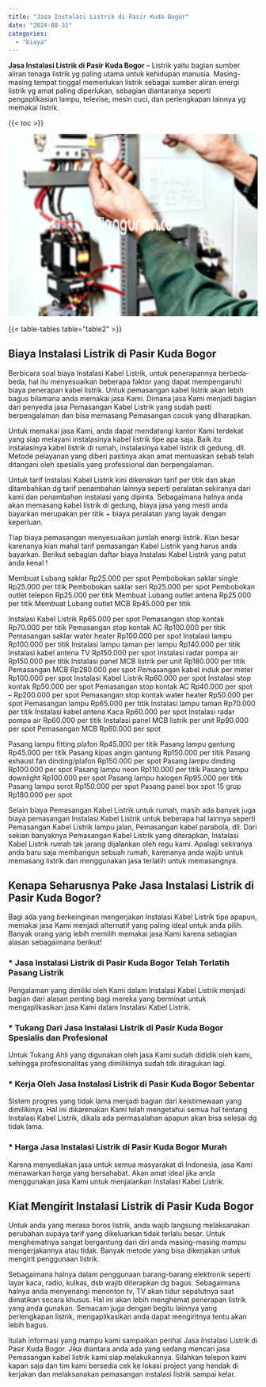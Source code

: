 ```yaml
---
title: "Jasa Instalasi Listrik di Pasir Kuda Bogor"
date: "2024-08-31"
categories: 
  - "biaya"
---
```


**Jasa Instalasi Listrik di Pasir Kuda Bogor** – Listrik yaitu bagian sumber aliran tenaga listrik yg paling utama untuk kehidupan manusia. Masing-masing tempat tinggal memerlukan listrik sebagai sumber aliran energi listrik yg amat paling diperlukan, sebagian diantaranya seperti pengaplikasian lampu, televise, mesin cuci, dan perlengkapan lainnya yg memakai listrik.

{{< toc >}}

![Jasa Instalasi Listrik di Pasir Kuda Bogor](/images/instalasi-listrik-murah02.png)

{{< table-tables table="table2" >}}

## Biaya Instalasi Listrik di Pasir Kuda Bogor

Berbicara soal biaya Instalasi Kabel Listrik, untuk penerapannya berbeda-beda, hal itu menyesuaikan beberapa faktor yang dapat mempengaruhi biaya penerapan kabel listrik. Untuk pemasangan kabel listrik akan lebih bagus bilamana anda memakai jasa Kami. Dimana jasa Kami menjadi bagian dari penyedia jasa Pemasangan Kabel Listrik yang sudah pasti berpengalaman dan bisa memasang Pemasangan cocok yang diharapkan.

Untuk memakai jasa Kami, anda dapat mendatangi kantor Kami terdekat yang siap melayani instalasinya kabel listrik tipe apa saja. Baik itu instalasinya kabel listrik di rumah, instalasinya kabel listrik di gedung, dll. Metode pelayanan yang diberi pastinya akan amat memuaskan sebab telah ditangani oleh spesialis yang professional dan berpengalaman.

Untuk tarif Instalasi Kabel Listrik kini dikenakan tarif per titik dan akan ditambahkan dg tarif penambahan lainnya seperti peralatan sekiranya dari kami dan penambahan instalasi yang dipinta. Sebagaimana halnya anda akan memasang kabel listrik di gedung, biaya jasa yang mesti anda bayarkan merupakan per titik + biaya peralatan yang layak dengan keperluan.

Tiap biaya pemasangan menyesuaikan jumlah energi listrik. Kian besar karenanya kian mahal tarif pemasangan Kabel Listrik yang harus anda bayarkan. Berikut sebagian daftar biaya Instalasi Kabel Listrik yang patut anda kenal !

Membuat Lubang saklar Rp25.000 per spot Pembobokan saklar single Rp25.000 per titik Pembobokan saklar seri Rp25.000 per spot Pembobokan outlet telepon Rp25.000 per titik Membuat Lubang outlet antena Rp25.000 per titik Membuat Lubang outlet MCB Rp45.000 per titik

Instalasi Kabel Listrik Rp65.000 per spot Pemasangan stop kontak Rp70.000 per titik Pemasangan stop kontak AC Rp100.000 per titik Pemasangan saklar water heater Rp100.000 per spot Instalasi lampu Rp100.000 per titik Instalasi lampu taman per lampu Rp140.000 per titik Instalasi kabel antena TV Rp150.000 per spot Instalasi radar pompa air Rp150.000 per titik Instalasi panel MCB listrik per unit Rp180.000 per titik Pemasangan MCB Rp280.000 per spot Pemasangan kabel induk per meter Rp100.000 per spot Instalasi Kabel Listrik Rp60.000 per spot Instalasi stop kontak Rp50.000 per spot Pemasangan stop kontak AC Rp40.000 per spot – Rp200.000 per spot Pemasangan stop kontak water heater Rp50.000 per spot Pemasangan lampu Rp65.000 per titik Instalasi lampu taman Rp70.000 per titik Instalasi kabel antena Kaca Rp60.000 per spot Instalasi radar pompa air Rp60.000 per titik Instalasi panel MCB listrik per unit Rp90.000 per spot Pemasangan MCB Rp60.000 per spot

Pasang lampu fitting plafon Rp45.000 per titik Pasang lampu gantung Rp45.000 per titik Pasang kipas angin gantung Rp150.000 per titik Pasang exhaust fan dinding/plafon Rp150.000 per spot Pasang lampu dinding Rp100.000 per spot Pasang lampu neon Rp110.000 per titik Pasang lampu downlight Rp100.000 per spot Pasang lampu halogen Rp95.000 per titik Pasang lampu sorot Rp150.000 per spot Pasang panel box spot 15 grup Rp180.000 per spot

Selain biaya Pemasangan Kabel Listrik untuk rumah, masih ada banyak juga biaya pemasangan Instalasi Kabel Listrik untuk beberapa hal lainnya seperti Pemasangan Kabel Listrik lampu jalan, Pemasangan kabel parabola, dll. Dari sekian banyaknya Pemasangan Kabel Listrik yang diterapkan, Instalasi Kabel Listrik rumah tak jarang dijalankan oleh regu kami. Apalagi sekiranya anda baru saja membangun sebuah rumah, karenanya anda wajib untuk memasang listrik dan menggunakan jasa terlatih untuk memasangnya.

## Kenapa Seharusnya Pake Jasa Instalasi Listrik di Pasir Kuda Bogor?

Bagi ada yang berkeinginan mengerjakan Instalasi Kabel Listrik tipe apapun, memakai jasa Kami menjadi alternatif yang paling ideal untuk anda pilih. Banyak orang yang lebih memilih memakai jasa Kami karena sebagian alasan sebagaimana berikut!

### \* Jasa Instalasi Listrik di Pasir Kuda Bogor Telah Terlatih Pasang Listrik

Pengalaman yang dimiliki oleh Kami dalam Instalasi Kabel Listrik menjadi bagian dari alasan penting bagi mereka yang berminat untuk mengaplikasikan jasa Kami dalam Instalasi Kabel Listrik.

### \* Tukang Dari Jasa Instalasi Listrik di Pasir Kuda Bogor Spesialis dan Profesional

Untuk Tukang Ahli yang digunakan oleh jasa Kami sudah dididik oleh kami, sehingga profesionalitas yang dimilikinya sudah tdk diragukan lagi.

### \* Kerja Oleh Jasa Instalasi Listrik di Pasir Kuda Bogor Sebentar

Sistem progres yang tidak lama menjadi bagian dari keistimewaan yang dimilikinya. Hal ini dikarenakan Kami telah mengetahui semua hal tentang Instalasi Kabel Listrik, dikala ada permasalahan apapun akan bisa selesai dg tidak lama.

### \* Harga Jasa Instalasi Listrik di Pasir Kuda Bogor Murah

Karena menyediakan jasa untuk semua masyarakat di Indonesia, jasa Kami menawarkan harga yang bersahabat. Akan amat ideal jika anda menggunakan jasa Kami untuk menjalankan Instalasi Kabel Listrik.

## Kiat Mengirit Instalasi Listrik di Pasir Kuda Bogor


Untuk anda yang merasa boros listrik, anda wajib langsung melaksanakan perubahan supaya tarif yang dikeluarkan tidak terlalu besar. Untuk menghematnya sangat bergantung dari diri anda masing-masing mampu mengerjakannya atau tidak. Banyak metode yang bisa dikerjakan untuk mengirit penggunaan listrik.

Sebagaimana halnya dalam penggunaan barang-barang elektronik seperti layar kaca, radio, kulkas, dsb wajib diterapkan dg bagus. Sebagaimana halnya anda menyenangi menonton tv, TV akan tidur sepatutnya saat dimatikan secara khusus. Hal ini akan lebih menghemat penerapan listrik yang anda gunakan. Semacam juga dengan begitu lainnya yang perlengkapan listrik, mengaplikasikan anda dapat mengiritnya tentu akan lebih bagus.

Itulah informasi yang mampu kami sampaikan perihal Jasa Instalasi Listrik di Pasir Kuda Bogor. Jika diantara anda ada yang sedang mencari jasa Pemasangan kabel listrik kami siap melakukannya. Silahkan telepon kami kapan saja dan tim kami bersedia cek ke lokasi project yang hendak di kerjakan dan melaksanakan pemasangan instalasi listrik sampai kelar.
